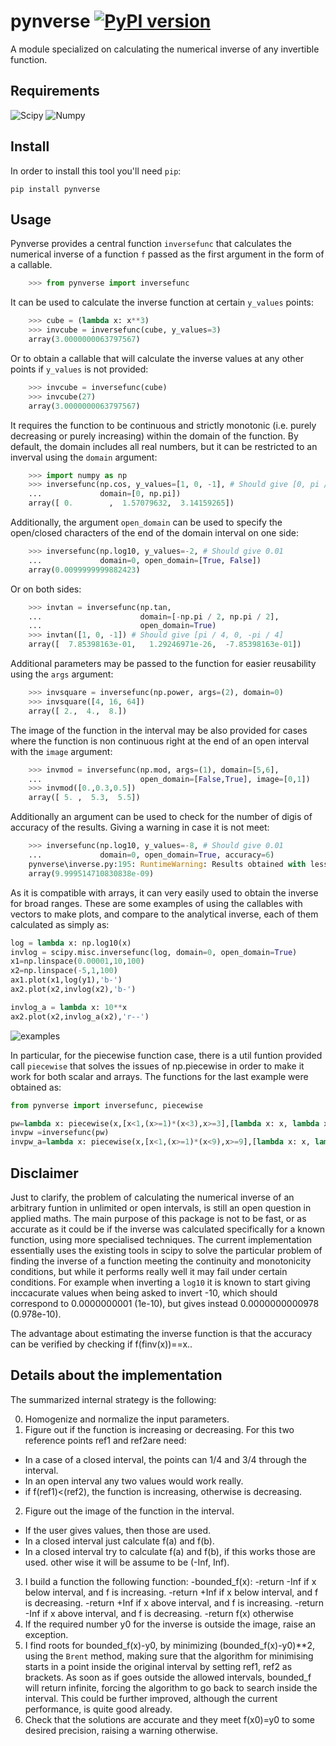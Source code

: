# pynverse [![PyPI version](https://badge.fury.io/py/pynverse.svg)](https://badge.fury.io/py/pynverse)

A module specialized on calculating the numerical inverse of any invertible function.


## Requirements

  ![Scipy](https://img.shields.io/badge/scipy-%3E=0.11-blue.svg)
  ![Numpy](https://img.shields.io/badge/numpy-%3E=1.6-blue.svg)

## Install

In order to install this tool you'll need `pip`:

    pip install pynverse
    
## Usage

Pynverse provides a central function `inversefunc` that calculates the numerical inverse of a function `f` passed as the first argument in the form of a callable. 
```python
    >>> from pynverse import inversefunc
```

It can be used to calculate the inverse function at certain `y_values` points:
```python
    >>> cube = (lambda x: x**3)
    >>> invcube = inversefunc(cube, y_values=3)
    array(3.0000000063797567)
```

Or to obtain a callable that will calculate the inverse values at any other points if `y_values` is not provided:
```python
    >>> invcube = inversefunc(cube)
    >>> invcube(27)
    array(3.0000000063797567)
```

It requires the function to be continuous and strictly monotonic (i.e. purely decreasing or purely increasing) within the domain of the function. By default, the domain includes all real numbers, but it can be restricted to an inverval using the `domain` argument:
```python
    >>> import numpy as np
    >>> inversefunc(np.cos, y_values=[1, 0, -1], # Should give [0, pi / 2, pi]
    ...             domain=[0, np.pi])
    array([ 0.        ,  1.57079632,  3.14159265])
```

Additionally, the argument `open_domain` can be used to specify the open/closed characters of the end of the domain interval on one side:
```python
    >>> inversefunc(np.log10, y_values=-2, # Should give 0.01
    ...             domain=0, open_domain=[True, False])
    array(0.0099999999882423)
```

Or on both sides:
```python
    >>> invtan = inversefunc(np.tan,
    ...                      domain=[-np.pi / 2, np.pi / 2],
    ...                      open_domain=True)
    >>> invtan([1, 0, -1]) # Should give [pi / 4, 0, -pi / 4]
    array([  7.85398163e-01,   1.29246971e-26,  -7.85398163e-01])
```

Additional parameters may be passed to the function for easier reusability using the `args` argument:

```python
    >>> invsquare = inversefunc(np.power, args=(2), domain=0)
    >>> invsquare([4, 16, 64])
    array([ 2.,  4.,  8.])
```

The image of the function in the interval may be also provided for cases where the function is non continuous right at the end of an open interval with the `image` argument:

```python
    >>> invmod = inversefunc(np.mod, args=(1), domain=[5,6], 
    ...                      open_domain=[False,True], image=[0,1])
    >>> invmod([0.,0.3,0.5])
    array([ 5. ,  5.3,  5.5])
```

Additionally an argument can be used to check for the number of digis of accuracy of the results. Giving a warning in case it is not meet:
```python
    >>> inversefunc(np.log10, y_values=-8, # Should give 0.01
    ...             domain=0, open_domain=True, accuracy=6)
    pynverse\inverse.py:195: RuntimeWarning: Results obtained with less than 6 decimal digits of accuracy
    array(9.999514710830838e-09)
```

As it is compatible with arrays, it can very easily used to obtain the inverse for broad ranges. These are some examples of using the callables with vectors to make plots, and compare to the analytical inverse, each of them calculated as simply as:
```python
log = lambda x: np.log10(x)
invlog = scipy.misc.inversefunc(log, domain=0, open_domain=True)
x1=np.linspace(0.00001,10,100)
x2=np.linspace(-5,1,100)
ax1.plot(x1,log(y1),'b-')
ax2.plot(x2,invlog(x2),'b-')

invlog_a = lambda x: 10**x
ax2.plot(x2,invlog_a(x2),'r--')
```

![examples](https://cloud.githubusercontent.com/assets/12649253/19738042/cf22460a-9bad-11e6-9c17-6fdd6cda0991.png)

In particular, for the piecewise function case, there is a util funtion provided call `piecewise` that solves the issues of np.piecewise in order to make it work for both scalar and arrays. The functions for the last example were obtained as:

```python
from pynverse import inversefunc, piecewise

pw=lambda x: piecewise(x,[x<1,(x>=1)*(x<3),x>=3],[lambda x: x, lambda x: x**2, lambda x: x+6])
invpw =inversefunc(pw) 
invpw_a=lambda x: piecewise(x,[x<1,(x>=1)*(x<9),x>=9],[lambda x: x, lambda x: x**0.5, lambda x: x-6])
```

## Disclaimer

Just to clarify, the problem of calculating the numerical inverse of an arbitrary funtion in unlimited or open intervals, is still an open question in applied maths. The main purpose of this package is not to be fast, or as accurate as it could be if the inverse was calculated specifically for a known function, using more specialised techniques. The current implementation essentially uses the existing tools in scipy to solve the particular problem of finding the inverse of a function meeting the continuity and monotonicity conditions, but while it performs really well it may fail under certain conditions. For example when inverting a `log10` it is known to start giving inccacurate values when being asked to invert -10, which should correspond to 0.0000000001 (1e-10), but gives instead 0.0000000000978 (0.978e-10). 

The advantage about estimating the inverse function is that the accuracy can be verified by checking if f(finv(x))==x.. 

## Details about the implementation

The summarized internal strategy is the following:

0. Homogenize and normalize the input parameters.
1. Figure out if the function is increasing or decreasing. For this two reference points ref1 and ref2are need:
  - In a case of a closed interval, the points can 1/4 and 3/4 through the interval.
  - In an open interval any two values would work really.
  - if f(ref1)<(ref2), the function is increasing, otherwise is decreasing.
2. Figure out the image of the function in the interval. 
  - If the user gives values, then those are used.
  - In a closed interval just calculate f(a) and f(b).
  - In a closed interval try to calculate f(a) and f(b), if this works those are used. other wise it will be assume to be (-Inf, Inf).
3. I build a function the following function:
  -bounded_f(x):
    -return -Inf if x below interval, and f is increasing.
    -return +Inf if x below interval, and f is decreasing.
    -return +Inf if x above interval, and f is increasing.
    -return -Inf if x above interval, and f is decreasing.
    -return f(x) otherwise
4. If the required number y0 for the inverse is outside the image, raise an exception.
5. I find roots for bounded_f(x)-y0, by minimizing (bounded_f(x)-y0)**2, using the `Brent` method, making sure that the algorithm for minimising starts in a point inside the original interval by setting ref1, ref2 as brackets. As soon as if goes outside the allowed intervals, bounded_f will return infinite, forcing the algorithm to go back to search inside the interval. This could be further improved, although the current performance, is quite good already.
6. Check that the solutions are accurate and they meet f(x0)=y0 to some desired precision, raising a warning otherwise. 
